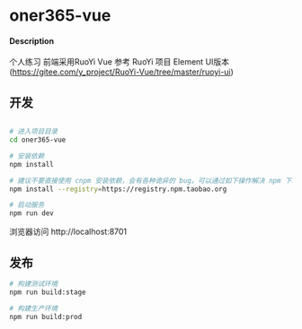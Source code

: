 # oner365-vue

#### Description
个人练习 前端采用RuoYi Vue 参考 RuoYi 项目 Element UI版本 (https://gitee.com/y_project/RuoYi-Vue/tree/master/ruoyi-ui)

## 开发

```bash

# 进入项目目录
cd oner365-vue

# 安装依赖
npm install

# 建议不要直接使用 cnpm 安装依赖，会有各种诡异的 bug。可以通过如下操作解决 npm 下载速度慢的问题
npm install --registry=https://registry.npm.taobao.org

# 启动服务
npm run dev
```

浏览器访问 http://localhost:8701

## 发布

```bash
# 构建测试环境
npm run build:stage

# 构建生产环境
npm run build:prod
```